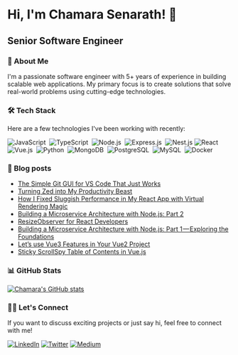 

# Hi, I'm Chamara Senarath! 👋

## Senior Software Engineer

### 🚀 About Me

I'm a passionate software engineer with 5+ years of experience in building scalable web applications. My primary focus is to create solutions that solve real-world problems using cutting-edge technologies.

### 🛠️ Tech Stack

Here are a few technologies I've been working with recently:

![JavaScript](https://img.shields.io/badge/-JavaScript-05122A?style=flat&logo=javascript)&nbsp;
![TypeScript](https://img.shields.io/badge/-TypeScript-05122A?style=flat&logo=typescript)&nbsp;
![Node.js](https://img.shields.io/badge/-Node.js-05122A?style=flat&logo=node.js)&nbsp;
![Express.js](https://img.shields.io/badge/-Express.js-05122A?style=flat&logo=express)&nbsp;
![Nest.js](https://img.shields.io/badge/-Nest.js-05122A?style=flat&logo=nestjs)
![React](https://img.shields.io/badge/-React-05122A?style=flat&logo=react)&nbsp;
![Vue.js](https://img.shields.io/badge/-Vue.js-05122A?style=flat&logo=vue.js)&nbsp;
![Python](https://img.shields.io/badge/-Python-05122A?style=flat&logo=python)&nbsp;
![MongoDB](https://img.shields.io/badge/-MongoDB-05122A?style=flat&logo=mongodb)&nbsp;
![PostgreSQL](https://img.shields.io/badge/-PostgreSQL-05122A?style=flat&logo=postgresql)&nbsp;
![MySQL](https://img.shields.io/badge/-MySQL-05122A?style=flat&logo=mysql)&nbsp;
![Docker](https://img.shields.io/badge/-Docker-05122A?style=flat&logo=docker)&nbsp;


### 📝 Blog posts
<!-- BLOG-POST-LIST:START -->
- [The Simple Git GUI for VS Code That Just Works](https://medium.com/@chamaraS/the-simple-git-gui-for-vs-code-that-just-works-5d63fa7bd04e?source=rss-c637e72c5493------2)
- [Turning Zed into My Productivity Beast](https://medium.com/@chamaraS/turning-zed-into-my-productivity-beast-ffe5be1900a3?source=rss-c637e72c5493------2)
- [How I Fixed Sluggish Performance in My React App with Virtual Rendering Magic](https://medium.com/@chamaraS/how-i-fixed-sluggish-performance-in-my-react-app-with-virtual-rendering-magic-a964af51feae?source=rss-c637e72c5493------2)
- [Building a Microservice Architecture with Node.js: Part 2](https://medium.com/@chamaraS/building-a-microservice-architecture-with-node-js-part-2-e7f4a28918b6?source=rss-c637e72c5493------2)
- [ResizeObserver for React Developers](https://medium.com/@chamaraS/resizeobserver-for-react-developers-a91df3608944?source=rss-c637e72c5493------2)
- [Building a Microservice Architecture with Node.js: Part 1 — Exploring the Foundations](https://medium.com/@chamaraS/building-a-microservice-architecture-with-node-js-part-1-exploring-the-foundations-f0049efe47b8?source=rss-c637e72c5493------2)
- [Let’s use Vue3 Features in Your Vue2 Project](https://medium.com/ascentic-technology/lets-use-vue3-features-in-your-vue2-project-f81a65ec5267?source=rss-c637e72c5493------2)
- [Sticky ScrollSpy Table of Contents in Vue.js](https://medium.com/ascentic-technology/sticky-scrollspy-table-of-contents-in-vue-js-73d2d6f0a1cd?source=rss-c637e72c5493------2)
<!-- BLOG-POST-LIST:END -->

### 📊 GitHub Stats

[![Chamara's GitHub stats](https://github-readme-stats.vercel.app/api?username=chamara-senarath&show_icons=true&theme=dracula)](https://github.com/anuraghazra/github-readme-stats)

### 🤝🏻 Let's Connect

If you want to discuss exciting projects or just say hi, feel free to connect with me!

[![LinkedIn](https://img.shields.io/badge/-LinkedIn-05122A?style=flat&logo=linkedin)](https://www.linkedin.com/in/chamarasenarath/)
[![Twitter](https://img.shields.io/badge/-Twitter-05122A?style=flat&logo=twitter)](https://twitter.com/Chamz_Jay)
[![Medium](https://img.shields.io/badge/-Medium-05122A?style=flat&logo=medium)](https://medium.com/@chamaraS)

